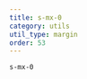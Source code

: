 ```yaml
---
title: s-mx-0
category: utils
util_type: margin
order: 53
---
```

<div class="s-mx-0">
  <code>s-mx-0</code>
</div>